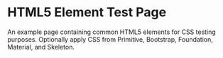 # HTML5 Element Test Page

An example page containing common HTML5 elements for CSS testing purposes. Optionally apply CSS from Primitive, Bootstrap, Foundation, Material, and Skeleton.
